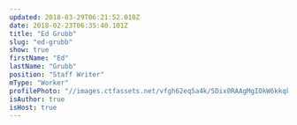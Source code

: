 ```yaml
---
updated: 2018-03-29T06:21:52.010Z
date: 2018-02-23T06:35:40.101Z
title: "Ed Grubb"
slug: "ed-grubb"
show: true
firstName: "Ed"
lastName: "Grubb"
position: "Staff Writer"
mType: "Worker"
profilePhoto: "//images.ctfassets.net/vfgh62eq5a4k/5Dix0RAAgMgIOkW6kkqkoe/29eb4efc6e815ef1ef22f238f845e7e4/DSC_0829_green__1_.jpg"
isAuthor: true
isHost: true
---
```

